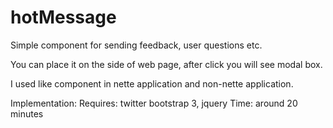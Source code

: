 # hotMessage
Simple component for sending feedback, user questions etc.

You can place it on the side of web page, after click you will see modal box.

I used like component in nette application and non-nette application.

Implementation:
Requires: twitter bootstrap 3, jquery
Time: around 20 minutes
